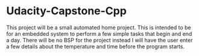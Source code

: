 # Udacity-Capstone-Cpp
This project will be a small automated home project. This is intended to be for an embedded system to perform a few simple tasks that begin and end a day. There will be no BSP for the project instead I will have the user enter a few details about the temperature and time before the program starts.

